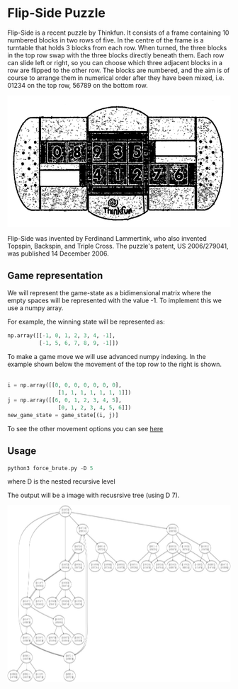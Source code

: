 # Flip-Side Puzzle

Flip-Side is a recent puzzle by Thinkfun. It consists of a frame containing 10 numbered blocks in two rows of five. In the centre of the frame is a turntable that holds 3 blocks from each row. When turned, the three blocks in the top row swap with the three blocks directly beneath them. Each row can slide left or right, so you can choose which three adjacent blocks in a row are flipped to the other row. The blocks are numbered, and the aim is of course to arrange them in numerical order after they have been mixed, i.e. 01234 on the top row, 56789 on the bottom row.



![Image game](images/flip_image.png)


Flip-Side was invented by Ferdinand Lammertink, who also invented Topspin, Backspin, and Triple Cross. The puzzle's patent, US 2006/279041, was published 14 December 2006.


## Game representation

We will represent the game-state as a bidimensional matrix where the empty spaces will be represented with the value -1. To implement this we use a numpy array.

For example, the winning state will be represented as:

```python
np.array([[-1, 0, 1, 2, 3, 4, -1], 
          [-1, 5, 6, 7, 8, 9, -1]])
```



To make a game move we will use advanced numpy indexing. In the example shown below the movement of the top row to the right is shown.

```python

i = np.array([[0, 0, 0, 0, 0, 0, 0],
                [1, 1, 1, 1, 1, 1, 1]])
j = np.array([[6, 0, 1, 2, 3, 4, 5],
                [0, 1, 2, 3, 4, 5, 6]])
new_game_state = game_state[(i, j)]

```

To see the other movement options you can see [here](src/game_moves.py)

## Usage

```python
python3 force_brute.py -D 5
```

where D is the nested recursive level

The output will be a image with recusrsive tree (using D 7).



<img src="brute_force.png" alt="drawing"  height="400px"/>
